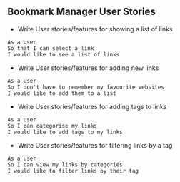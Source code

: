 ## Bookmark Manager User Stories 

* Write User stories/features for showing a list of links

```
As a user
So that I can select a link
I would like to see a list of links
```

* Write User stories/features for adding new links

```
As a user
So I don't have to remember my favourite websites 
I would like to add them to a list
```

* Write User stories/features for adding tags to links

```
As a user
So I can categorise my links
I would like to add tags to my links
```

* Write User stories/features for filtering links by a tag

```
As a user
So I can view my links by categories
I would like to filter links by their tag
```

